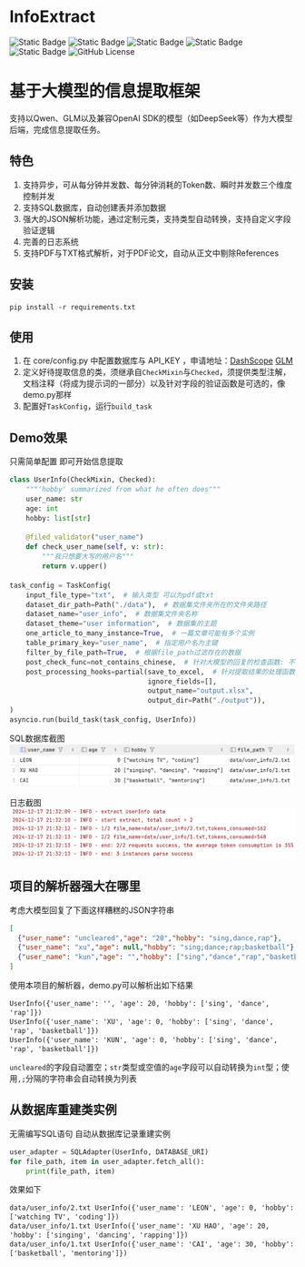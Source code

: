 # InfoExtract

![Static Badge](https://img.shields.io/badge/python-3.11-blue)
![Static Badge](https://img.shields.io/badge/sqlite-green)
![Static Badge](https://img.shields.io/badge/Qwen-blue)
![Static Badge](https://img.shields.io/badge/GLM-blue)
![Static Badge](https://img.shields.io/badge/DeepSeek-blue)
![GitHub License](https://img.shields.io/github/license/mashape/apistatus)

# 基于大模型的信息提取框架

支持以Qwen、GLM以及兼容OpenAI SDK的模型（如DeepSeek等）作为大模型后端，完成信息提取任务。

## 特色

1. 支持异步，可从每分钟并发数、每分钟消耗的Token数、瞬时并发数三个维度控制并发
2. 支持SQL数据库，自动创建表并添加数据
3. 强大的JSON解析功能，通过定制元类，支持类型自动转换，支持自定义字段验证逻辑
4. 完善的日志系统
5. 支持PDF与TXT格式解析，对于PDF论文，自动从正文中剔除References

## 安装
```shell
pip install -r requirements.txt
```

## 使用
1. 在 core/config.py 中配置数据库与 API_KEY ，申请地址：[DashScope](https://dashscope.aliyun.com/) [GLM](https://open.bigmodel.cn/dev/api/normal-model/glm-4)
2. 定义好待提取信息的类，须继承自`CheckMixin`与`Checked`，须提供类型注解，文档注释（将成为提示词的一部分）以及针对字段的验证函数是可选的，像demo.py那样
3. 配置好`TaskConfig`，运行`build_task`

## Demo效果
只需简单配置 即可开始信息提取
```python
class UserInfo(CheckMixin, Checked):
    """'hobby' summarized from what he often does"""
    user_name: str
    age: int
    hobby: list[str]

    @filed_validator("user_name")
    def check_user_name(self, v: str):
        """我只想要大写的用户名"""
        return v.upper()

task_config = TaskConfig(
    input_file_type="txt",  # 输入类型 可以为pdf或txt
    dataset_dir_path=Path("./data"),  # 数据集文件夹所在的文件夹路径
    dataset_name="user_info",  # 数据集文件夹名称
    dataset_theme="user information",  # 数据集的主题
    one_article_to_many_instance=True,  # 一篇文章可能有多个实例
    table_primary_key="user_name",  # 指定用户名为主键
    filter_by_file_path=True,  # 根据file_path过滤存在的数据
    post_check_func=not_contains_chinese,  # 针对大模型的回复的检查函数: 不包含中文
    post_processing_hooks=partial(save_to_excel,  # 针对提取结果的处理函数: 保存到excel
                                  ignore_fields=[],
                                  output_name="output.xlsx",
                                  output_dir=Path("./output")),
)
asyncio.run(build_task(task_config, UserInfo))
```

SQL数据库截图
![img_2.png](img_2.png)

日志截图
![img_1.png](img_1.png)

## 项目的解析器强大在哪里
考虑大模型回复了下面这样糟糕的JSON字符串
```json
[
  {"user_name": "uncleared","age": "20","hobby": "sing,dance,rap"},
  {"user_name": "xu","age": null,"hobby": "sing;dance;rap;basketball"},
  {"user_name": "kun","age": "","hobby": ["sing","dance","rap","basketball"]}
]
```
使用本项目的解析器，demo.py可以解析出如下结果
```shell
UserInfo({'user_name': '', 'age': 20, 'hobby': ['sing', 'dance', 'rap']})
UserInfo({'user_name': 'XU', 'age': 0, 'hobby': ['sing', 'dance', 'rap', 'basketball']})
UserInfo({'user_name': 'KUN', 'age': 0, 'hobby': ['sing', 'dance', 'rap', 'basketball']})
```

`uncleared`的字段自动置空；`str`类型或空值的`age`字段可以自动转换为`int`型；使用`,;`分隔的字符串会自动转换为列表

## 从数据库重建类实例
无需编写SQL语句 自动从数据库记录重建实例
```python
user_adapter = SQLAdapter(UserInfo, DATABASE_URI)
for file_path, item in user_adapter.fetch_all():
    print(file_path, item)
```
效果如下
```shell
data/user_info/2.txt UserInfo({'user_name': 'LEON', 'age': 0, 'hobby': ['watching TV', 'coding']})
data/user_info/1.txt UserInfo({'user_name': 'XU HAO', 'age': 20, 'hobby': ['singing', 'dancing', 'rapping']})
data/user_info/1.txt UserInfo({'user_name': 'CAI', 'age': 30, 'hobby': ['basketball', 'mentoring']})
```